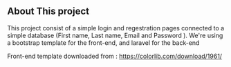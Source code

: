 
## About This project

This project consist of a simple login and regestration pages connected to a simple database (First name, Last name, Email and Password ).
We're using a bootstrap template for the front-end, and laravel for the back-end

Front-end template downloaded from :
https://colorlib.com/download/1961/
